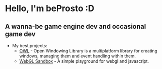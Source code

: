 # Hello, I'm beProsto :D
## A wanna-be game engine dev and occasional game dev
- My best projects:
	- [OWL](https://github.com/beProsto/OWL) - Open Windowing Library is a multiplatform library for creating windows, managing them and event handling within them.
	- [WebGL Sandbox](https://github.com/beProsto/webgl-sandbox) - A simple playground for webgl and javascript.
